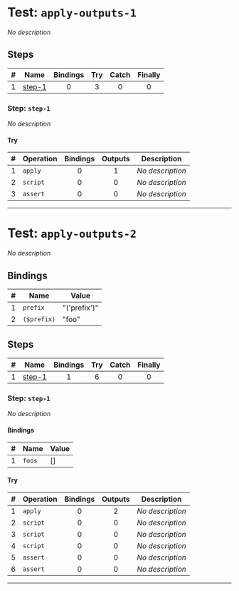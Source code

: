 # Test: `apply-outputs-1`

*No description*

## Steps

| # | Name | Bindings | Try | Catch | Finally |
|:-:|---|:-:|:-:|:-:|:-:|
| 1 | [step-1](#step-step-1) | 0 | 3 | 0 | 0 |

### Step: `step-1`

*No description*

#### Try

| # | Operation | Bindings | Outputs | Description |
|:-:|---|:-:|:-:|---|
| 1 | `apply` | 0 | 1 | *No description* |
| 2 | `script` | 0 | 0 | *No description* |
| 3 | `assert` | 0 | 0 | *No description* |

---

# Test: `apply-outputs-2`

*No description*

## Bindings

| # | Name | Value |
|:-:|---|---|
| 1 | `prefix` | "('prefix')" |
| 2 | `($prefix)` | "foo" |

## Steps

| # | Name | Bindings | Try | Catch | Finally |
|:-:|---|:-:|:-:|:-:|:-:|
| 1 | [step-1](#step-step-1) | 1 | 6 | 0 | 0 |

### Step: `step-1`

*No description*

#### Bindings

| # | Name | Value |
|:-:|---|---|
| 1 | `foos` | [] |

#### Try

| # | Operation | Bindings | Outputs | Description |
|:-:|---|:-:|:-:|---|
| 1 | `apply` | 0 | 2 | *No description* |
| 2 | `script` | 0 | 0 | *No description* |
| 3 | `script` | 0 | 0 | *No description* |
| 4 | `script` | 0 | 0 | *No description* |
| 5 | `assert` | 0 | 0 | *No description* |
| 6 | `assert` | 0 | 0 | *No description* |

---

